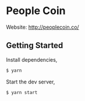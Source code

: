 # People Coin

Website: http://peoplecoin.co/

## Getting Started

Install dependencies,

```bash
$ yarn
```

Start the dev server,

```bash
$ yarn start
```
